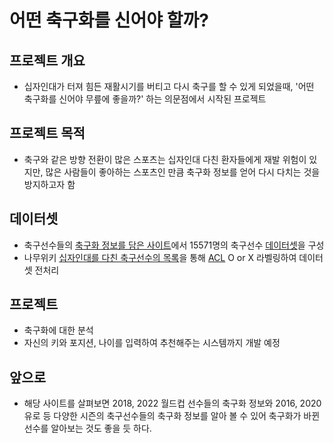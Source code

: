 # 어떤 축구화를 신어야 할까?

## 프로젝트 개요
- 십자인대가 터져 힘든 재활시기를 버티고 다시 축구를 할 수 있게 되었을때, '어떤 축구화를 신어야 무릎에 좋을까?' 하는 의문점에서 시작된 프로젝트

## 프로젝트 목적
- 축구와 같은 방향 전환이 많은 스포츠는 십자인대 다친 환자들에게 재발 위험이 있지만, 많은 사람들이 좋아하는 스포츠인 만큼 축구화 정보를 얻어 다시 다치는 것을 방지하고자 함

## 데이터셋
- 축구선수들의 [축구화 정보를 담은 사이트](https://www.footballbootsdb.com/)에서 15571명의 축구선수 [데이터셋](https://github.com/brownnyi/WhichSoccerBoots/blob/main/data/football_data.csv)을 구성
-  나무위키 [십자인대를 다친 축구선수의 목록](https://namu.wiki/w/%EC%8B%AD%EC%9E%90%EC%9D%B8%EB%8C%80/%EC%8B%AD%EC%9E%90%EC%9D%B8%EB%8C%80%EB%A5%BC%20%EB%8B%A4%EC%B9%9C%20%EC%9C%A0%EB%AA%85%EC%9D%B8%EB%93%A4#s-2.1)을 통해 [ACL](https://github.com/brownnyi/WhichSoccerBoots/blob/main/data/player_acl.csv) O or X 라벨링하여 데이터셋 전처리


## 프로젝트
- 축구화에 대한 분석
- 자신의 키와 포지션, 나이를 입력하여 추천해주는 시스템까지 개발 예정

## 앞으로
- 해당 사이트를 살펴보면 2018, 2022 월드컵 선수들의 축구화 정보와 2016, 2020 유로 등 다양한 시즌의 축구선수들의 축구화 정보를 알아 볼 수 있어 축구화가 바뀐 선수를 알아보는 것도 좋을 듯 하다.
